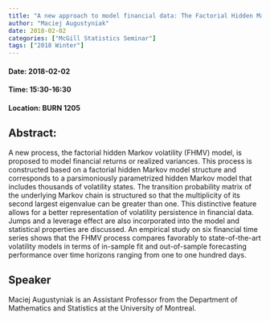 ```yaml
---
title: "A new approach to model financial data: The Factorial Hidden Markov Volatility Model"
author: "Maciej Augustyniak"
date: 2018-02-02
categories: ["McGill Statistics Seminar"]
tags: ["2018 Winter"]
---
```


#### Date: 2018-02-02
#### Time: 15:30-16:30
#### Location: BURN 1205

## Abstract:

A new process, the factorial hidden Markov volatility (FHMV) model, is proposed to model financial returns or realized variances. This process is constructed based on a factorial hidden Markov model structure and corresponds to a parsimoniously parametrized hidden Markov model that includes thousands of volatility states. The transition probability matrix of the underlying Markov chain is structured so that the multiplicity of its second largest eigenvalue can be greater than one. This distinctive feature allows for a better representation of volatility persistence in financial data. Jumps and a leverage effect are also incorporated into the model and statistical properties are discussed. An empirical study on six financial time series shows that the FHMV process compares favorably to state-of-the-art volatility models in terms of in-sample fit and out-of-sample forecasting performance over time horizons ranging from one to one hundred days.




## Speaker


Maciej Augustyniak is an Assistant Professor from the Department of Mathematics and Statistics at the University of Montreal.

